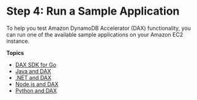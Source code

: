 # Step 4: Run a Sample Application<a name="DAX.client.run-application"></a>

To help you test Amazon DynamoDB Accelerator \(DAX\) functionality, you can run one of the available sample applications on your Amazon EC2 instance\.

**Topics**
+ [DAX SDK for Go](DAX.client.run-application-go.md)
+ [Java and DAX](DAX.client.run-application-java.md)
+ [\.NET and DAX](DAX.client.run-application-dotnet.md)
+ [Node\.js and DAX](DAX.client.run-application-nodejs.md)
+ [Python and DAX](DAX.client.run-application-python.md)